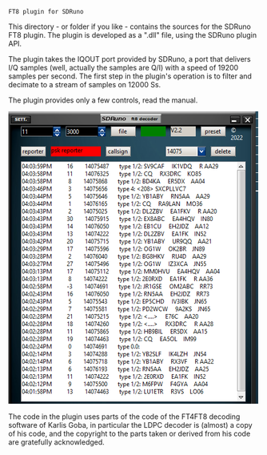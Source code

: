     FT8 plugin for SDRuno

This directory - or folder if you like - contains the sources for
the SDRuno FT8 plugin.
The plugin is developed as a ".dll" file, using the SDRuno plugin API.

The plugin takes the IQOUT port provided by SDRuno, a port that delivers
I/Q samples (well, actually the samples are Q/I) with a speed of 19200
samples per second.
The first step in the plugin's operation is to filter and decimate to
a stream of samples on 12000 Ss.

The plugin provides only a few controls, read the manual.

![overview](/ft8-widget.png?raw=true)

The code in the plugin uses parts of the code of the FT4FT8 decoding
software of Karlis Goba, in particular the LDPC decoder is (almost)
a copy of his code, and the copyright
to the parts taken or derived from his code are gratefully acknowledged.


